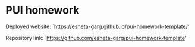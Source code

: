 # PUI homework

Deployed website: `https://esheta-garg.github.io/pui-homework-template/'

Repository link: `https://github.com/esheta-garg/pui-homework-template'
